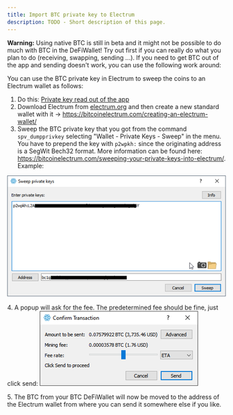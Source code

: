 ```yaml
---
title: Import BTC private key to Electrum
description: TODO - Short description of this page.
---
```


**Warning:** Using native BTC is still in beta and it might not be possible to do much with BTC in the DeFiWallet! Try out first if you can really do what you plan to do (receiving, swapping, sending ...). If you need to get BTC out of the app and sending doesn't work, you can use the following work around:

You can use the BTC private key in Electrum to sweep the coins to an Electrum wallet as follows:

1.  Do this: [Private key read out of the app](./Read_out_private_key.md)
2.  Download Electrum from [electrum.org](https://electrum.org/) and then create a new standard wallet with it -\> <https://bitcoinelectrum.com/creating-an-electrum-wallet/>
3.  Sweep the BTC private key that you got from the command `spv_dumpprivkey` selecting "Wallet - Private Keys - Sweep" in the menu. You have to prepend the key with `p2wpkh:` since the originating address is a SegWit Bech32 format. More information can be found here: <https://bitcoinelectrum.com/sweeping-your-private-keys-into-electrum/>. Example:

![](./media/Sweep_the_key.png)

4\. A popup will ask for the fee. The predetermined fee should be fine, just click send:
![](./media/Fees.png)

5\. The BTC from your BTC DeFiWallet will now be moved to the address of the Electrum wallet from where you can send it somewhere else if you like.
